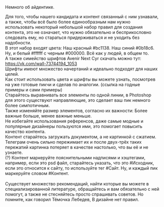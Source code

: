 Немного об айдентике.

Для того, чтобы нашего кандидата и контент связанный с ним узнавали, а также, чтобы всё было более единообразным нам нужно использовать некоторый небольшой набор правил для создания контента, это не означает, что нужно обязательно и бесприкословно следовать ему, но стараться придерживаться и не уходить без надобности.
<br/>
В этот набор входят цвета: Наш красный #bc1138. Наш синий #0b18c6. Ну, и белый #ffffff с черным #000000. Всё как у людей, в общем то.
<br/>
А также симейство шрифтов Avenir Next Cyr скачать можно тут: https://vk.com/wall-73744194_1053
<br/>
Шрифты имеют множество начертаний и идеально подходят для наших целей.
<br/>Как стоит использовать цвета и шрифты вы можете узнать, посмотрев на уже готовые пикчи и сделав по аналогии. (ссылка на годные примеры и сами примеры)
<br/>
Старайтесь выравнивать все элементы по одной линии, в Photoshop для этого существуют направляющие, это сделает ваш пик немного более симпотичным.
<br/>
Также изменяйте размер элементов, согласно их важности: Более важные больше, менее важные меньше.
<br/>
Не избегайте использования референсов, даже самые модные и популярные дизайнеры пользуются ими, это помогает повысить качество контента.
<br/>
Контент старайтесь загружать документом, а не картинкой с сжатием. Телеграм очень сильно пережимает их и после двух-трёх таких пережатий картинка потеряет в качестве настолько, что вы её и не узнаете.
<br/>
(?) Контент маркеруйте пояснительными надписями и хэштегами, например, если это psd файл, старайтесь указать, что это #Исходник, если это относится к сайту, то используйте тег #Сайт. Ну, и каждый пик маркеруйте словом #Контент.
<br/>
<br/>
Существует множество рекомендаций, найти которые вы можете в специализированной литературе, обращайтесь и вам обязательно с ней помогут, а также не стесняйтесь просто спрашивать советов. Но помните, как говорил Тёмочка Лебедев, В дизайне нет правил.
